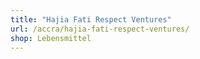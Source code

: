 ```yaml
---
title: "Hajia Fati Respect Ventures"
url: /accra/hajia-fati-respect-ventures/
shop: Lebensmittel
---
```

